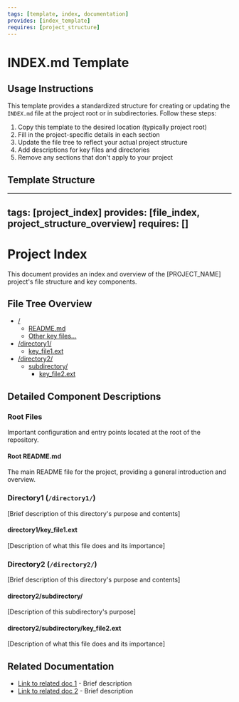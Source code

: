 ```yaml
---
tags: [template, index, documentation]
provides: [index_template]
requires: [project_structure]
---
```


# INDEX.md Template

## Usage Instructions
This template provides a standardized structure for creating or updating the `INDEX.md` file at the project root or in subdirectories. Follow these steps:

1. Copy this template to the desired location (typically project root)
2. Fill in the project-specific details in each section
3. Update the file tree to reflect your actual project structure
4. Add descriptions for key files and directories
5. Remove any sections that don't apply to your project

## Template Structure

---
tags: [project_index]
provides: [file_index, project_structure_overview]
requires: []
---

# Project Index

This document provides an index and overview of the [PROJECT_NAME] project's file structure and key components.

## File Tree Overview

- [/](#root-files)
    - [README.md](#root-readme)
    - [Other key files...](#corresponding-anchor-links)
- [/directory1/](#directory1-description)
    - [key_file1.ext](#directory1-key-file1)
- [/directory2/](#directory2-description)
    - [subdirectory/](#directory2-subdirectory)
        - [key_file2.ext](#directory2-subdirectory-key-file2)

## Detailed Component Descriptions

### Root Files

Important configuration and entry points located at the root of the repository.

#### Root README.md

The main README file for the project, providing a general introduction and overview.

### Directory1 (`/directory1/`)

[Brief description of this directory's purpose and contents]

#### directory1/key_file1.ext

[Description of what this file does and its importance]

### Directory2 (`/directory2/`)

[Brief description of this directory's purpose and contents]

#### directory2/subdirectory/

[Description of this subdirectory's purpose]

#### directory2/subdirectory/key_file2.ext

[Description of what this file does and its importance]

## Related Documentation

- [Link to related doc 1](relative/path/to/doc1.md) - Brief description
- [Link to related doc 2](relative/path/to/doc2.md) - Brief description 